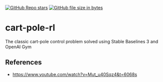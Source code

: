 [![GitHub Repo stars](https://img.shields.io/github/stars/ruankie/conda-py-minimal-template)](https://github.com/ruankie/conda-py-minimal-template)
[![GitHub file size in bytes](https://img.shields.io/github/size/ruankie/conda-py-minimal-template)](https://github.com/ruankie/conda-py-minimal-template)

# cart-pole-rl
The classic cart-pole control problem solved using Stable Baselines 3 and OpenAI Gym

## References
- https://www.youtube.com/watch?v=Mut_u40Sqz4&t=6068s
